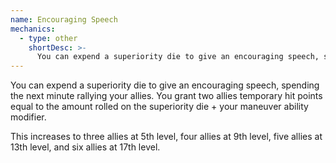 ```yaml
---
name: Encouraging Speech
mechanics:
  - type: other
    shortDesc: >-
      You can expend a superiority die to give an encouraging speech, spending the next minute rallying your allies. You grant two allies temporary hit points equal to the amount rolled on the superiority die + your maneuver ability modifier. This increases to three allies at 5th level, four allies at 9th level, five allies at 13th level, and six allies at 17th level.
---
```

You can expend a superiority die to give an encouraging speech, spending the next minute rallying your allies. You grant two allies temporary hit points equal to the amount rolled on the superiority die + your maneuver ability modifier.

This increases to three allies at 5th level, four allies at 9th level, five allies at 13th level, and six allies at 17th level.
